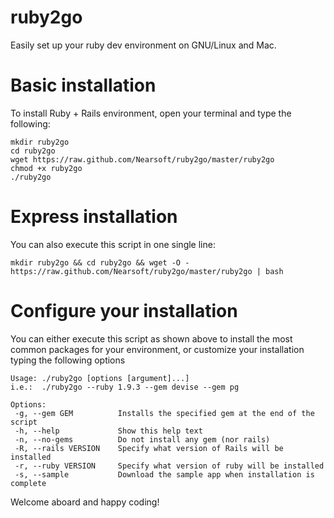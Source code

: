 ruby2go
=======

Easily set up your ruby dev environment on GNU/Linux and Mac.

# Basic installation
To install Ruby + Rails environment, open your terminal and type the following:
	
	mkdir ruby2go
	cd ruby2go
	wget https://raw.github.com/Nearsoft/ruby2go/master/ruby2go
	chmod +x ruby2go
	./ruby2go

# Express installation
You can also execute this script in one single line:

	mkdir ruby2go && cd ruby2go && wget -O - https://raw.github.com/Nearsoft/ruby2go/master/ruby2go | bash

# Configure your installation
You can either execute this script as shown above to install the most common packages for your environment, or customize your installation typing the following options

	Usage: ./ruby2go [options [argument]...]
	i.e.:  ./ruby2go --ruby 1.9.3 --gem devise --gem pg

	Options:
	 -g, --gem GEM          Installs the specified gem at the end of the script
	 -h, --help             Show this help text
	 -n, --no-gems          Do not install any gem (nor rails)
	 -R, --rails VERSION    Specify what version of Rails will be installed
	 -r, --ruby VERSION     Specify what version of ruby will be installed
	 -s, --sample           Download the sample app when installation is complete

Welcome aboard and happy coding!